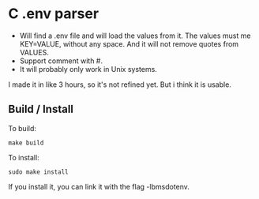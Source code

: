 # C .env parser  

- Will find a .env file and will load the values from it. The values must me KEY=VALUE, without any space. And it will not remove quotes from VALUES.
- Support comment with #.
- It will probably only work in Unix systems.

I made it in like 3 hours, so it's not refined yet. But i think it is usable.

## Build / Install

To build:
```
make build
```

To install:
```
sudo make install
```
If you install it, you can link it with the flag -lbmsdotenv.
